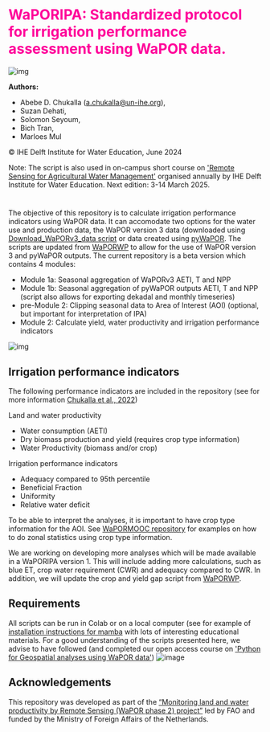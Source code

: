 # <font color='#ff009a'> WaPORIPA: Standardized protocol for irrigation performance assessment using WaPOR data. </font>
![img](https://github.com/wateraccounting/WaPORIPA/blob/main/images/Image2.png) 

**Authors:** 
* Abebe D. Chukalla (a.chukalla@un-ihe.org),
* Suzan Dehati,
* Solomon Seyoum,
* Bich Tran,
* Marloes Mul
  
  
© IHE Delft Institute for Water Education, June 2024

Note: The script is also used in on-campus short course on ['Remote Sensing for Agricultural Water Management'](https://www.un-ihe.org/courses/on-campus/remote-sensing-agricultural-water-management) organised annually by IHE Delft Institute for Water Education. Next edition: 3-14 March 2025. 
#
The objective of this repository is to calculate irrigation performance indicators using WaPOR data. It can accomodate two options for the water use and production data, the WaPOR version 3 data (downloaded using [Download_WaPORv3_data script](https://github.com/wateraccounting/WaPORMOOC/tree/main/1_WaPOR_download_colab) or data created using [pyWaPOR](https://bitbucket.org/cioapps/pywapor/src/master/). The scripts are updated from [WaPORWP](https://github.com/wateraccounting/WAPORWP) to allow for the use of WaPOR version 3 and pyWaPOR outputs. The current repository is a beta version which contains 4 modules:

- Module 1a: Seasonal aggregation of WaPORv3 AETI, T and NPP
- Module 1b: Seasonal aggregation of pyWaPOR outputs AETI, T and NPP (script also allows for exporting dekadal and monthly timeseries)
- pre-Module 2: Clipping seasonal data to Area of Interest (AOI) (optional, but important for interpretation of IPA)
- Module 2: Calculate yield, water productivity and irrigation performance indicators
  
![img](https://github.com/wateraccounting/WaPORIPA/blob/main/images/WaPORIPA_beta.jpg)

## Irrigation performance indicators 
The following performance indicators are included in the repository (see for more information [Chukalla et al., 2022](https://hess.copernicus.org/articles/26/2759/2022/hess-26-2759-2022.html))

Land and water productivity
- Water consumption (AETI)
- Dry biomass production and yield (requires crop type information)
- Water Productivity (biomass and/or crop)

Irrigation performance indicators
- Adequacy compared to 95th percentile
- Beneficial Fraction
- Uniformity
- Relative water deficit

To be able to interpret the analyses, it is important to have crop type information for the AOI. See [WaPORMOOC repository](https://github.com/wateraccounting/WaPORMOOC/tree/main) for examples on how to do zonal statistics using crop type information. 

We are working on developing more analyses which will be made available in a WaPORIPA version 1. This will include adding more calculations, such as blue ET, crop water requirement (CWR) and adequacy compared to CWR. In addition, we will update the crop and yield gap script from [WaPORWP](https://github.com/wateraccounting/WAPORWP). 

## Requirements
All scripts can be run in Colab or on a local computer (see for example of [installation instructions for mamba](https://courses.gisopencourseware.org/mod/book/view.php?id=430&chapterid=1427) with lots of interesting educational materials. For a good understanding of the scripts presented here, we advise to have followed (and completed our open access course on ['Python for Geospatial analyses using WaPOR data'](https://ocw.un-ihe.org/user/index.php?id=272))
![image](https://github.com/wateraccounting/WaPORMOOC/blob/main/images/Banner%2Cpython%2CWaPOR.jpeg)

## Acknowledgements
This repository was developed as part of the [“Monitoring land and water productivity by Remote Sensing (WaPOR phase 2) project”](https://www.fao.org/in-action/remote-sensing-for-water-productivity/en/) led by FAO and funded by the Ministry of Foreign Affairs of the Netherlands. 

